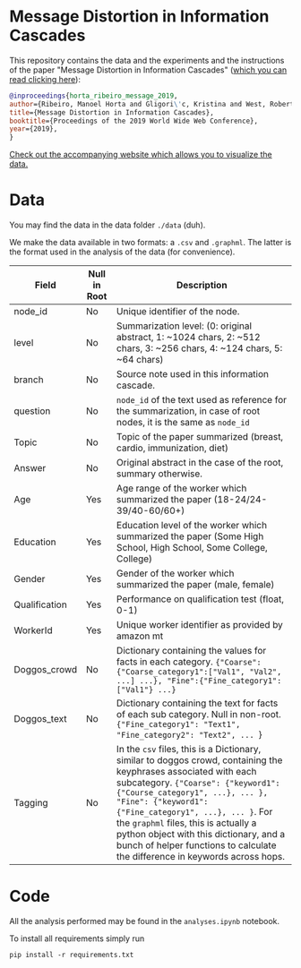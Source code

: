 # Message Distortion in Information Cascades

This repository contains the data and the experiments and the 
instructions of the paper "Message Distortion in Information Cascades" ([which you can read clicking here](https://arxiv.org/pdf/1902.09197.pdf)):
  
  ~~~bibtex
 @inproceedings{horta_ribeiro_message_2019,
 author={Ribeiro, Manoel Horta and Gligori\'c, Kristina and West, Robert},
 title={Message Distortion in Information Cascades},
 booktitle={Proceedings of the 2019 World Wide Web Conference},
 year={2019},
 }
 ~~~

[Check out the accompanying website which allows you to visualize the data.](https://epfl-dlab.github.io/mdic/)
# Data

You may find the data in the data folder `./data` (duh). 

We make the data available in two formats: a `.csv` and `.graphml`. 
The latter is the format used in the analysis of the data (for convenience).


| Field         | Null in Root|  Description |
|---------------|-------------|--------------|
| node_id       | No | Unique identifier of the node. |
| level         | No | Summarization level: (0: original abstract, 1: ~1024 chars, 2: ~512 chars, 3: ~256 chars, 4: ~124 chars, 5: ~64 chars) |
| branch        | No | Source note used in this information cascade. |
| question      | No  | `node_id` of the text used as reference for the summarization, in case of root nodes, it is the same as `node_id` |
| Topic         | No | Topic of the paper summarized (breast, cardio, immunization, diet) |
| Answer        | No | Original abstract in the case of the root, summary otherwise. |
| Age           | Yes | Age range of the worker which summarized the paper (18-24/24-39/40-60/60+)
| Education     | Yes | Education level of the worker which summarized the paper (Some High School, High School, Some College, College) |
| Gender        | Yes | Gender of the worker which summarized the paper (male, female) |
| Qualification | Yes | Performance on qualification test (float, 0-1) |
| WorkerId      | Yes | Unique worker identifier as provided by amazon mt |
| Doggos_crowd  | No | Dictionary containing the values for facts in each category. `{"Coarse":{"Coarse_category1":["Val1", "Val2", ...] ...}, "Fine":{"Fine_category1":["Val1"} ...}`
| Doggos_text   | No | Dictionary containing the text for facts of each sub category. Null in non-root. `{"Fine_category1": "Text1", "Fine_category2": "Text2", ... `}|
| Tagging       | No | In the `csv` files, this is a Dictionary, similar to doggos crowd, containing the keyphrases associated with each subcategory. `{"Coarse": {"keyword1": {"Course_category1", ...}, ... }, "Fine": {"keyword1": {"Fine_category1", ...}, ... }`. For the `graphml` files, this is actually a python object with this dictionary, and a bunch of helper functions to calculate the difference in keywords across hops.|


# Code

All the analysis performed may be found in the `analyses.ipynb` notebook.

To install all requirements simply run 

    pip install -r requirements.txt 

